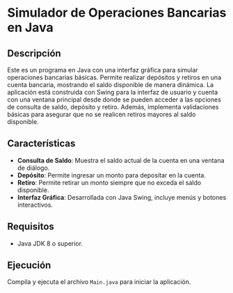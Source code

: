 # Simulador de Operaciones Bancarias en Java

## Descripción

Este es un programa en Java con una interfaz gráfica para simular operaciones bancarias básicas. Permite realizar depósitos y retiros en una cuenta bancaria, mostrando el saldo disponible de manera dinámica. La aplicación está construida con Swing para la interfaz de usuario y cuenta con una ventana principal desde donde se pueden acceder a las opciones de consulta de saldo, depósito y retiro. Además, implementa validaciones básicas para asegurar que no se realicen retiros mayores al saldo disponible.

## Características

- **Consulta de Saldo**: Muestra el saldo actual de la cuenta en una ventana de diálogo.
- **Depósito**: Permite ingresar un monto para depositar en la cuenta.
- **Retiro**: Permite retirar un monto siempre que no exceda el saldo disponible.
- **Interfaz Gráfica**: Desarrollada con Java Swing, incluye menús y botones interactivos.

## Requisitos

- Java JDK 8 o superior.

## Ejecución

Compila y ejecuta el archivo `Main.java` para iniciar la aplicación.
